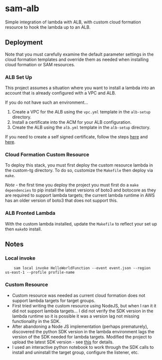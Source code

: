 # sam-alb

Simple integration of lambda with ALB, with custom cloud formation resource to hook the lambda up to an ALB.

## Deployment

Note that you must carefully examine the default parameter settings in the cloud formation templates and override them as needed when installing cloud formation or SAM resources.

### ALB Set Up

This project assumes a situation where you want to install a lambda into an account that is already configured with a VPC and ALB. 

If you do not have such an environment...

1. Create a VPC for the ALB using the `vpc.yml` template in the `alb-setup` directory.
2. Install a certificate into the ACM for your ALB configuration.
3. Create the ALB using the `alb.yml` template in the `alb-setup` directory.

If you need to create a self signed certificate, follow the  steps [here](https://docs.aws.amazon.com/elasticbeanstalk/latest/dg/configuring-https-ssl.html) and [here](https://docs.aws.amazon.com/elasticbeanstalk/latest/dg/configuring-https-ssl-upload.html).

### Cloud Formation Custom Resource

To deploy this stack, you must first deploy the custom resource lambda in the custom-tg directory. To do so, customize the `Makefile` then deploy via `make`.

*Note* - the first time you deploy the project you must first do a `make dependencies` to pip install the latest versions of boto3 and botocore as they are required to support lambda targets; the current lambda runtime in AWS has an older version of boto3 that does not support this.

### ALB Fronted Lambda

With the custom lambda installed, update the `Makefile` to reflect your set up then `make`to install.



## Notes

### Local invoke

```console
    sam local invoke HelloWorldFunction --event event.json --region us-east-1 --profile profile-name
```

### Custom Resource

* Custom resource was needed as current cloud formation does not support lambda targets for target groups.
* First tried writing the custom resource using NodeJS, but when I ran it it did not support lambda targets... I did not verify the SDK version in the lambda runtime so it is possible it was a version lag not missing functionality in the SDK.
* After abandoning a Node JS implementation (perhaps prematurely), discovered the python SDK version in the lambda environment lags the version of the SDK needed for lambda targets. Modified the project to upload the latest SDK version - see [this](https://www.mandsconsulting.com/lambda-functions-with-newer-version-of-boto3-than-available-by-default/) for details.
* I used an interactive python notebook to work through the SDK calls to install and uninstall the target group, configure the listener, etc.